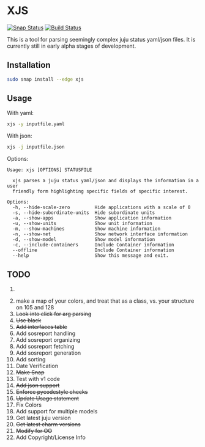 # XJS

[![Snap Status](https://build.snapcraft.io/badge/nniehoff/xjs.svg)](https://build.snapcraft.io/user/nniehoff/xjs)
[![Build Status](https://travis-ci.org/nniehoff/xjs.svg?branch=master)](https://travis-ci.org/nniehoff/xjs)

This is a tool for parsing seemingly complex juju status yaml/json files.  It
is currently still in early alpha stages of development.

## Installation

```bash
sudo snap install --edge xjs
```

## Usage

With yaml:
```bash
xjs -y inputfile.yaml
```

With json:
```bash
xjs -j inputfile.json
```

Options:
```
Usage: xjs [OPTIONS] STATUSFILE

  xjs parses a juju status yaml/json and displays the information in a user
  friendly form highlighting specific fields of specific interest.

Options:
  -h, --hide-scale-zero         Hide applications with a scale of 0
  -s, --hide-subordinate-units  Hide subordinate units
  -a, --show-apps               Show application information
  -u, --show-units              Show unit information
  -m, --show-machines           Show machine information
  -n, --show-net                Show network interface information
  -d, --show-model              Show model information
  -c, --include-containers      Include Container information
  --offline                     Include Container information
  --help                        Show this message and exit.
```

## TODO

1.  ~~~Comment Code~~~
1.  make a map of your colors, and treat that as a class, vs. your structure on 105 and 128
1.  ~~Look into click for arg parsing~~
1.  ~~Use black~~
1.  ~~Add interfaces table~~
1.  Add sosreport handling
1.  Add sosreport organizing
1.  Add sosreport fetching
1.  Add sosreport generation
1.  Add sorting
1.  Date Verification
1.  ~~Make Snap~~
1.  Test with v1 code
1.  ~~Add json support~~
1.  ~~Enforce pycodestyle checks~~
1.  ~~Update Usage statement~~
1.  Fix Colors
1.  Add support for multiple models
1.  Get latest juju version
1.  ~~Get latest charm versions~~
1.  ~~Modify for OO~~
1.  Add Copyright/License Info

